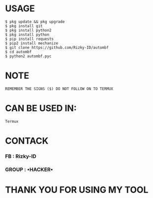 # USAGE
```
$ pkg update && pkg upgrade
$ pkg install git
$ pkg install python2
$ pkg install python
$ pip install requests
$ pip2 install mechanize
$ git clone https://github.com/Rizky-ID/autombf
$ cd autombf
$ python2 autombf.pyc
```
# NOTE
```
REMEMBER THE SIGNS ($) DO NOT FOLLOW ON TO TERMUX
```
# CAN BE USED IN:
```
Termux
```
# CONTACK
### FB : Rizky-ID
### GROUP : •HACKER•

# THANK YOU FOR USING MY TOOL
